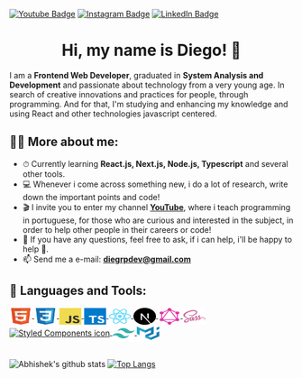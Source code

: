 [![Youtube Badge](https://img.shields.io/badge/-YouTube-373737?style=flat&logo=youtube&logoColor=white)](https://www.youtube.com/) 
[![Instagram Badge](https://img.shields.io/badge/-Instagram-373737?style=flat&logo=instagram&logoColor=white)](https://www.instagram.com/) 
[![LinkedIn Badge](https://img.shields.io/badge/-LinkedIn-373737?style=flat&logo=linkedin&logoColor=white)](www.linkedin.com/in/diegrpdev) 

<h1 align="center">Hi, my name is <b>Diego</b>! 🤙</h1>

I am a <b>Frontend Web Developer</b>, graduated in <b>System Analysis and Development</b> and
passionate about technology from a very young age. In search of creative innovations
and practices for people, through programming. And for that, I'm studying and
enhancing my knowledge and using React and other technologies javascript centered.

## 👨‍💻 More about me:

<!--
- 🔭 I’m currently working on: A procura...
-->
- ⏱ Currently learning <b>React.js, Next.js, Node.js, Typescript</b> and several other tools.
- 💻 Whenever i come across something new, i do a lot of research, write down the important points and code!
- 🎬 I invite you to enter my channel <b>[YouTube](https://www.youtube.com/)</b>, where i teach programming
in portuguese, for those who are curious and interested in the subject, in order to help
other people in their careers or code!
- 💬 If you have any questions, feel free to ask, if i can help, i'll be happy to help 🤝.
- 📫 Send me a e-mail: <b>diegrpdev@gmail.com</b>

## 🚀 Languages ​​and Tools:

<a href="https://developer.mozilla.org/en-US/docs/Web/HTML" target="_blank"> <img align="center" alt="HTML5 icon" height="30" width="40" src="https://github.com/devicons/devicon/blob/master/icons/html5/html5-original.svg"> </a>
<a href="https://developer.mozilla.org/en-US/docs/Web/CSS" target="_blank"> <img align="center" alt="CSS3 icon" height="30" width="40" src="https://github.com/devicons/devicon/blob/master/icons/css3/css3-original.svg"> </a>
<a href="https://developer.mozilla.org/en-US/docs/Web/JavaScript" target="_blank"> <img align="center" alt="Javascript icon" height="30" width="40" src="https://github.com/devicons/devicon/blob/master/icons/javascript/javascript-original.svg"> </a>
<a href="https://www.typescriptlang.org" target="_blank"> <img align="center" alt="Typescript icon" height="30" width="40" src="https://github.com/devicons/devicon/blob/master/icons/typescript/typescript-original.svg"> </a>
<a href="https://pt-br.reactjs.org" target="_blank"> <img align="center" alt="React icon" height="30" width="40" src="https://github.com/devicons/devicon/blob/master/icons/react/react-original.svg"> </a>
<a href="https://nextjs.org/" target="_blank"> <img align="center" alt="NextJS icon" height="30" width="40" src="https://github.com/devicons/devicon/blob/master/icons/nextjs/nextjs-original.svg"> </a>
<a href="https://graphql.org/" target="_blank"> <img align="center" alt="GRAPHQL icon" height="30" width="40" src="https://github.com/devicons/devicon/blob/master/icons/graphql/graphql-plain.svg"> </a> 
<a href="https://sass-lang.com/" target="_blank"> <img align="center" alt="SASS icon" height="30" width="40" src="https://github.com/devicons/devicon/blob/master/icons/sass/sass-original.svg"> </a>
<a href="https://styled-components.com/" target="_blank"> <img align="center" alt="Styled Components icon" height="30" width="40" src="https://styled-components.com/logo.png"> </a>
<a href="https://tailwindcss.com/" target="_blank"> <img align="center" alt="TailwindCSS icon" height="30" width="40" src="https://github.com/devicons/devicon/blob/master/icons/tailwindcss/tailwindcss-plain.svg"> </a>
<a href="https://mui.com/" target="_blank"> <img align="center" alt="MUI (Material UI) icon" height="30" width="40" src="https://github.com/devicons/devicon/blob/master/icons/materialui/materialui-original.svg"> </a>
<br/>
<br/>

![Abhishek's github stats](https://github-readme-stats.vercel.app/api?username=diegrp&show_icons=true&hide_border=true)
[![Top Langs](https://github-readme-stats.vercel.app/api/top-langs/?username=diegrp&layout=compact)](https://github.com/anuraghazra/github-readme-stats)

